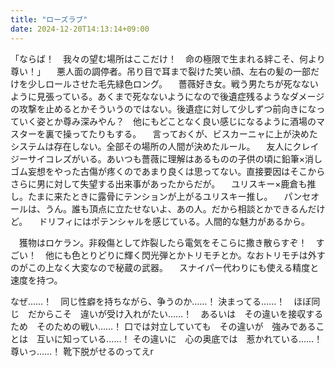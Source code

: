 ```yaml
---
title: "ローズラブ"
date: 2024-12-20T14:13:14+09:00
---
```

「ならば！　我々の望む場所はここだけ！　命の極限で生まれる絆こそ、何より尊い！」
　悪人面の調停者。吊り目で耳まで裂けた笑い顔、左右の髪の一部だけを少しロールさせた毛先緑色ロング。
　薔薇好き女。戦う男たちが死なないように見張っている。あくまで死なないようになので後遺症残るようなダメージの攻撃を止めるとかそういうのではない。後遺症に対して少しずつ前向きになっていく姿とか尊み深みやん？　他にもどことなく良い感じになるように酒場のマスターを裏で操ってたりもする。
　言っておくが、ビスカーニャに上が決めたシステムは存在しない。全部その場所の人間が決めたルール。
　友人にクレイジーサイコレズがいる。あいつも薔薇に理解はあるものの子供の頃に鉛筆×消しゴム妄想をやった古傷が疼くのであまり良くは思ってない。直接要因はそこからさらに男に対して失望する出来事があったからだが。
　ユリスキー×鹿倉も推し。たまに来たときに露骨にテンションが上がるユリスキー推し。
　パンセオールは、うん。誰も頂点に立たせないよ、あの人。だから相談とかできるんだけど。
　ドリフィにはポテンシャルを感じている。人間的な魅力があるから。

　獲物はロケラン。非殺傷として炸裂したら電気をそこらに撒き散らすぞ！　すごい！　他にも色とりどりに輝く閃光弾とかトリモチとか。なおトリモチは外すのがこの上なく大変なので秘蔵の武器。
　スナイパー代わりにも使える精度と速度を持つ。


なぜ……！　同じ性癖を持ちながら、争うのか……！
決まってる……！　ほぼ同じ　だからこそ　違いが受け入れがたい……！　あるいは　その違いを接収するため　そのための戦い……！
口では対立していても　その違いが　強みであることは　互いに知っている……！
その違いに　心の奥底では　惹かれている……！　
尊いっ……！
靴下脱がせるのってえr
